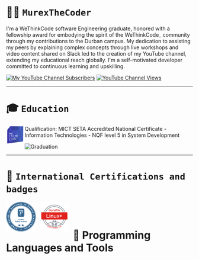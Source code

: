 # 👩‍💻 **`MurexTheCoder`**


I'm a WeThinkCode software Engineering graduate, honored with a fellowship award for embodying the spirit of the WeThinkCode_ community through my contributions to the Durban campus. My dedication to assisting my peers by explaining complex concepts through live workshops and video content shared on Slack led to the creation of my YouTube channel, extending my educational reach globally. I'm a self-motivated developer committed to continuous learning and upskilling.


<p align="left">
      <a href="https://www.youtube.com/channel/UCm3moBxexOnsaGSMoquscHg?sub_confirmation=1" target="_blank">
          <img alt="My YouTube Channel Subscribers" src="https://img.shields.io/youtube/channel/subscribers/UCm3moBxexOnsaGSMoquscHg?color=%23E05D44&label=SUBSCRIBE&logo=video&logoColor=white&style=for-the-badge&labelColor=CE4630"></a> 
      <a href="https://www.youtube.com/channel/UCm3moBxexOnsaGSMoquscHg" target="_blank">
         <img alt="YouTube Channel Views" src="https://img.shields.io/youtube/channel/views/UCm3moBxexOnsaGSMoquscHg?color=%23E1AD0E&logo=eye&logoColor=white&style=for-the-badge&labelColor=C79600" ></a> 
</p>

---

# 🎓 **`Education`**

<img src="wtc.png" alt="Smiley face" style="float:left;width:50px;height:50px;">
Qualification: MICT SETA Accredited National Certificate - Information Technologies - NQF level 5 in System Development
</p>

<img src="graduate.jpg" alt="Graduation" style="width:500px;">


---

# 📜 **`International Certifications and badges`**

<a href="https://www.credly.com/badges/d3155bca-977a-4247-a3e5-47f7a5181d8d" target="_blank">
<img align="left" alt="Python " width="80px" style="padding-right:10px" src="python.png"/> 
</a>

<a href="https://www.credly.com/badges/ff5b4ab4-1b19-4c91-93a4-cc405b46f1a7" target="_blank">
<img align="left" alt="Spring" width="80px" style="padding-right:10px;" src="Linux.png" />
</a>


<br/><br />

# 🤖 Programming Languages and Tools











     

